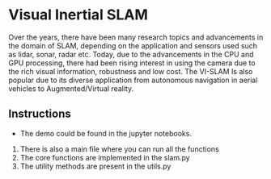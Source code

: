 # Visual Inertial SLAM

Over the years, there have been many research topics and advancements in the domain of SLAM, depending on the application and sensors used such as lidar, sonar, radar etc. Today, due to the advancements in the CPU and GPU processing, there had been rising interest in using the camera due to the rich visual information, robustness and low cost. The VI-SLAM Is also popular due to its diverse application from autonomous navigation in aerial vehicles to Augmented/Virtual reality.

## Instructions

- The demo could be found in the jupyter notebooks.

1. There is also a main file where you can run all the functions
2. The core functions are implemented in the slam.py
3. The utility methods are present in the utils.py

